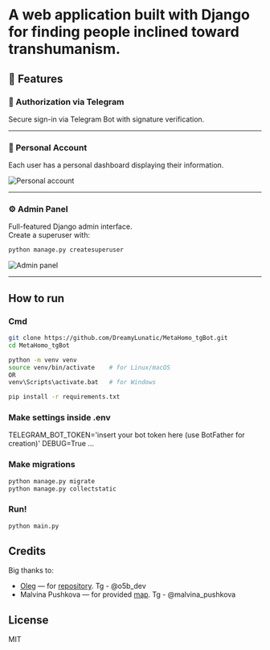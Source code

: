 # A web application built with Django for finding people inclined toward transhumanism.

## 🚀 Features

### 🔐 Authorization via Telegram
Secure sign-in via Telegram Bot with signature verification.

---

### 👤 Personal Account
Each user has a personal dashboard displaying their information.

![Personal account](demo/PersonalAccount.gif)

---

### ⚙️ Admin Panel
Full-featured Django admin interface.  
Create a superuser with:

```bash
python manage.py createsuperuser
```

 ![Admin panel](demo/AdminDemo.gif)

 ---

## How to run

### Cmd
```bash
git clone https://github.com/DreamyLunatic/MetaHomo_tgBot.git
cd MetaHomo_tgBot

python -m venv venv
source venv/bin/activate    # for Linux/macOS
OR
venv\Scripts\activate.bat   # for Windows

pip install -r requirements.txt
```

### Make settings inside .env
TELEGRAM_BOT_TOKEN='insert your bot token here (use BotFather for creation)'
DEBUG=True
...

### Make migrations
```bash
python manage.py migrate
python manage.py collectstatic
```

### Run!
```bash
python main.py
```

## Credits
Big thanks to:
- [Oleg](https://github.com/o5b) — for [repository](https://github.com/o5b/telegram-django-map). Tg - @o5b_dev
- Malvina Pushkova — for provided [map](https://www.google.com/maps/d/viewer?mid=10tOk78kyhG7wrDUweEBk34Uog-mElPIt&ll=54.792332677644666%2C40.635587836197296&z=5). Tg - @malvina_pushkova

## License
MIT

